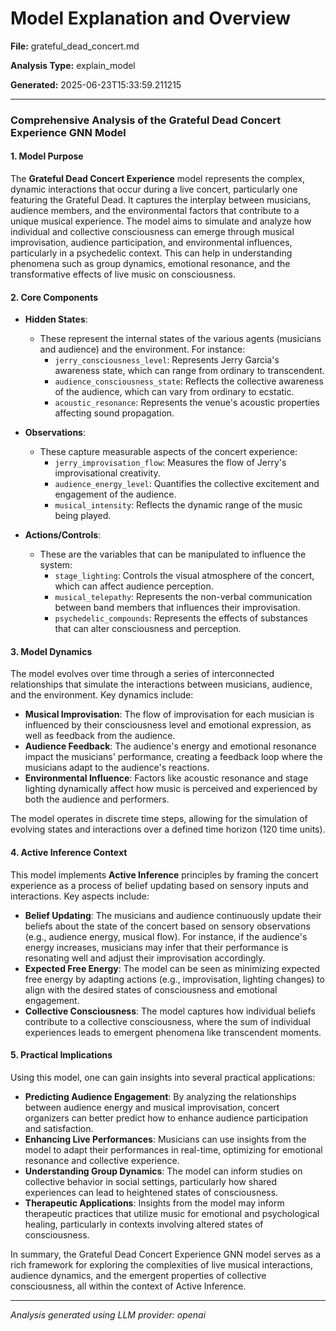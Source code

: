 # Model Explanation and Overview

**File:** grateful_dead_concert.md

**Analysis Type:** explain_model

**Generated:** 2025-06-23T15:33:59.211215

---

### Comprehensive Analysis of the Grateful Dead Concert Experience GNN Model

#### 1. Model Purpose
The **Grateful Dead Concert Experience** model represents the complex, dynamic interactions that occur during a live concert, particularly one featuring the Grateful Dead. It captures the interplay between musicians, audience members, and the environmental factors that contribute to a unique musical experience. The model aims to simulate and analyze how individual and collective consciousness can emerge through musical improvisation, audience participation, and environmental influences, particularly in a psychedelic context. This can help in understanding phenomena such as group dynamics, emotional resonance, and the transformative effects of live music on consciousness.

#### 2. Core Components

- **Hidden States**: 
  - These represent the internal states of the various agents (musicians and audience) and the environment. For instance:
    - `jerry_consciousness_level`: Represents Jerry Garcia's awareness state, which can range from ordinary to transcendent.
    - `audience_consciousness_state`: Reflects the collective awareness of the audience, which can vary from ordinary to ecstatic.
    - `acoustic_resonance`: Represents the venue's acoustic properties affecting sound propagation.

- **Observations**: 
  - These capture measurable aspects of the concert experience:
    - `jerry_improvisation_flow`: Measures the flow of Jerry's improvisational creativity.
    - `audience_energy_level`: Quantifies the collective excitement and engagement of the audience.
    - `musical_intensity`: Reflects the dynamic range of the music being played.

- **Actions/Controls**: 
  - These are the variables that can be manipulated to influence the system:
    - `stage_lighting`: Controls the visual atmosphere of the concert, which can affect audience perception.
    - `musical_telepathy`: Represents the non-verbal communication between band members that influences their improvisation.
    - `psychedelic_compounds`: Represents the effects of substances that can alter consciousness and perception.

#### 3. Model Dynamics
The model evolves over time through a series of interconnected relationships that simulate the interactions between musicians, audience, and the environment. Key dynamics include:

- **Musical Improvisation**: The flow of improvisation for each musician is influenced by their consciousness level and emotional expression, as well as feedback from the audience.
- **Audience Feedback**: The audience's energy and emotional resonance impact the musicians' performance, creating a feedback loop where the musicians adapt to the audience's reactions.
- **Environmental Influence**: Factors like acoustic resonance and stage lighting dynamically affect how music is perceived and experienced by both the audience and performers.

The model operates in discrete time steps, allowing for the simulation of evolving states and interactions over a defined time horizon (120 time units).

#### 4. Active Inference Context
This model implements **Active Inference** principles by framing the concert experience as a process of belief updating based on sensory inputs and interactions. Key aspects include:

- **Belief Updating**: The musicians and audience continuously update their beliefs about the state of the concert based on sensory observations (e.g., audience energy, musical flow). For instance, if the audience's energy increases, musicians may infer that their performance is resonating well and adjust their improvisation accordingly.
- **Expected Free Energy**: The model can be seen as minimizing expected free energy by adapting actions (e.g., improvisation, lighting changes) to align with the desired states of consciousness and emotional engagement.
- **Collective Consciousness**: The model captures how individual beliefs contribute to a collective consciousness, where the sum of individual experiences leads to emergent phenomena like transcendent moments.

#### 5. Practical Implications
Using this model, one can gain insights into several practical applications:

- **Predicting Audience Engagement**: By analyzing the relationships between audience energy and musical improvisation, concert organizers can better predict how to enhance audience participation and satisfaction.
- **Enhancing Live Performances**: Musicians can use insights from the model to adapt their performances in real-time, optimizing for emotional resonance and collective experience.
- **Understanding Group Dynamics**: The model can inform studies on collective behavior in social settings, particularly how shared experiences can lead to heightened states of consciousness.
- **Therapeutic Applications**: Insights from the model may inform therapeutic practices that utilize music for emotional and psychological healing, particularly in contexts involving altered states of consciousness.

In summary, the Grateful Dead Concert Experience GNN model serves as a rich framework for exploring the complexities of live musical interactions, audience dynamics, and the emergent properties of collective consciousness, all within the context of Active Inference.

---

*Analysis generated using LLM provider: openai*
